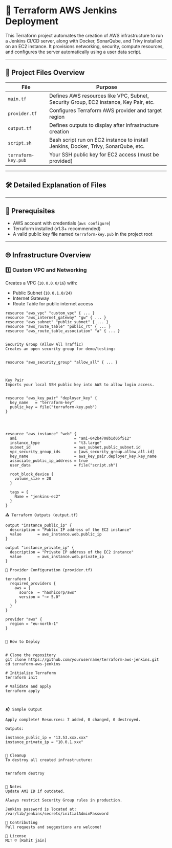 # 🚀 Terraform AWS Jenkins Deployment

This Terraform project automates the creation of AWS infrastructure to run a Jenkins CI/CD server, along with Docker, SonarQube, and Trivy installed on an EC2 instance. It provisions networking, security, compute resources, and configures the server automatically using a user data script.

---

## 📁 Project Files Overview

| File            | Purpose                                                  |
|-----------------|----------------------------------------------------------|
| `main.tf`       | Defines AWS resources like VPC, Subnet, Security Group, EC2 instance, Key Pair, etc. |
| `provider.tf`   | Configures Terraform AWS provider and target region       |
| `output.tf`     | Defines outputs to display after infrastructure creation  |
| `script.sh`     | Bash script run on EC2 instance to install Jenkins, Docker, Trivy, SonarQube, etc. |
| `terraform-key.pub` | Your SSH public key for EC2 access (must be provided)  |

---

## 🛠️ Detailed Explanation of Files

---

## 🔧 Prerequisites

- AWS account with credentials (`aws configure`)
- Terraform installed (v1.3+ recommended)
- A valid public key file named `terraform-key.pub` in the project root

---

## 🌐 Infrastructure Overview

### 1️⃣ Custom VPC and Networking

Creates a VPC (`10.0.0.0/16`) with:

- Public Subnet (`10.0.1.0/24`)
- Internet Gateway
- Route Table for public internet access

```hcl
resource "aws_vpc" "custom_vpc" { ... }
resource "aws_internet_gateway" "gw" { ... }
resource "aws_subnet" "public_subnet" { ... }
resource "aws_route_table" "public_rt" { ... }
resource "aws_route_table_association" "a" { ... }


Security Group (Allow All Traffic)
Creates an open security group for demo/testing:


resource "aws_security_group" "allow_all" { ... }



Key Pair
Imports your local SSH public key into AWS to allow login access.


resource "aws_key_pair" "deployer_key" {
  key_name   = "terraform-key"
  public_key = file("terraform-key.pub")
}




resource "aws_instance" "web" {
  ami                         = "ami-042b4708b1d05f512"
  instance_type               = "t3.large"
  subnet_id                   = aws_subnet.public_subnet.id
  vpc_security_group_ids      = [aws_security_group.allow_all.id]
  key_name                    = aws_key_pair.deployer_key.key_name
  associate_public_ip_address = true
  user_data                   = file("script.sh")

  root_block_device {
    volume_size = 20
  }

  tags = {
    Name = "jenkins-ec2"
  }
}

📤 Terraform Outputs (output.tf)

output "instance_public_ip" {
  description = "Public IP address of the EC2 instance"
  value       = aws_instance.web.public_ip
}

output "instance_private_ip" {
  description = "Private IP address of the EC2 instance"
  value       = aws_instance.web.private_ip
}

🧭 Provider Configuration (provider.tf)

terraform {
  required_providers {
    aws = {
      source  = "hashicorp/aws"
      version = "~> 5.0"
    }
  }
}

provider "aws" {
  region = "eu-north-1"
}


🚀 How to Deploy


# Clone the repository
git clone https://github.com/yourusername/terraform-aws-jenkins.git
cd terraform-aws-jenkins

# Initialize Terraform
terraform init

# Validate and apply
terraform apply



📬 Sample Output

Apply complete! Resources: 7 added, 0 changed, 0 destroyed.

Outputs:

instance_public_ip = "13.53.xxx.xxx"
instance_private_ip = "10.0.1.xxx"


🧹 Cleanup
To destroy all created infrastructure:


terraform destroy


📌 Notes
Update AMI ID if outdated.

Always restrict Security Group rules in production.

Jenkins password is located at: /var/lib/jenkins/secrets/initialAdminPassword

🤝 Contributing
Pull requests and suggestions are welcome!

📜 License
MIT © [Rohit jain]





